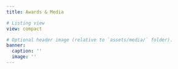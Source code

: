 ```yaml
---
title: Awards & Media

# Listing view
view: compact

# Optional header image (relative to `assets/media/` folder).
banner:
  caption: ''
  image: ''
---
```

